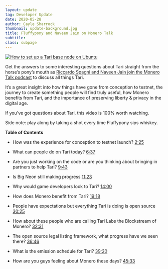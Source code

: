 ```yaml
---
layout: update
tag: Developer Update
date: 2020-05-28
author: Cayle Sharrock
thumbnail: update-background.jpg
title: Fluffypony and Naveen Jain on Monero Talk
subtitle: 
class: subpage
---
```


[![How to set up a Tari base node on Ubuntu](https://img.youtube.com/vi/at0szJ_9rIs/maxresdefault.jpg)](https://www.youtube.com/watch?v=at0szJ_9rIs)



Get the answers to some interesting questions about Tari straight from the horse’s pony’s mouth as [Riccardo Spagni and Naveen Jain join the Monero Talk podcast](https://www.youtube.com/watch?v=at0szJ_9rIs&feature=youtu.be) to discuss all things Tari. 

It’s a great insight into how things have gone from conception to testnet, the journey to create something people will find truly useful, how Monero benefits from Tari, and the importance of preserving liberty & privacy in the digital age.

If you’ve got questions about Tari, this video is 100% worth watching.

Side note: play along by taking a shot every time Fluffypony sips whiskey.

**Table of Contents**

* How was the experience for conception to testnet launch? [2:25](https://youtu.be/at0szJ_9rIs?t=145)

* What can people do on Tari today? [6:37](https://youtu.be/at0szJ_9rIs?t=397)

* Are you just working on the code or are you thinking about bringing in partners to help Tari? [9:43](https://youtu.be/at0szJ_9rIs?t=583)

* Is Big Neon still making progress [11:23](https://youtu.be/at0szJ_9rIs?t=683)

* Why  would game developers look to Tari? [14:00](https://youtu.be/at0szJ_9rIs?t=840)

* How does Monero benefit from Tari? [19:18](https://youtu.be/at0szJ_9rIs?t=1158)

* People have expectations but everything Tari is doing is open source [30:25](https://youtu.be/at0szJ_9rIs?t=1825)

* How about these people who are calling Tari Labs the Blockstream of Monero? [32:31](https://youtu.be/at0szJ_9rIs?t=1951)

* The open source legal listing framework, what progress have we seen there? [36:46](https://youtu.be/at0szJ_9rIs?t=2206)

* What is the emission schedule for Tari? [39:20](https://youtu.be/at0szJ_9rIs?t=2360)

* How are you guys feeling about Monero these days? [45:33](https://youtu.be/at0szJ_9rIs?t=2733)
